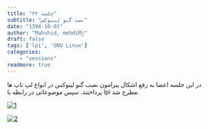 ```yaml
---
title: "جلسه ۴۳"
subtitle: "نصب گنو لینوکس"
date: "1394-10-01"
author: "Mahshid, mehdiMj"
draft: false
tags: ['lpi', 'GNU Linux']
categories:
    - "sessions"
readmore: true
---
```

در این جلسه اعضا به رفع اشکال پیرامون نصب گنو لینوکس در انواع لپ تاپ ها پرداختند. سپس موضوعاتی در رابطه با lpi مطرح شد.

[![1](/img/9b8e18c6-fdbb-11e6-86dd-a088b4d860141488289289.18717.jpeg)](/img/9b8e18c6-fdbb-11e6-86dd-a088b4d860141488289289.18717.jpeg)

[![2](/img/9b8e1a9c-fdbb-11e6-86dd-a088b4d860141488289289.1872015.jpeg)](/img/9b8e1a9c-fdbb-11e6-86dd-a088b4d860141488289289.1872015.jpeg)
